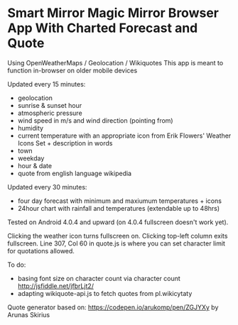 # Smart Mirror Magic Mirror Browser App With Charted Forecast and Quote
Using OpenWeatherMaps / Geolocation / Wikiquotes This app is meant to function in-browser on older mobile devices 

Updated every 15 minutes:

- geolocation
- sunrise & sunset hour
- atmospheric pressure
- wind speed in m/s and wind direction (pointing from)
- humidity
- current temperature with an appropriate icon from Erik Flowers' Weather Icons Set + description in words
- town
- weekday
- hour & date
- quote from english language wikipedia

Updated every 30 minutes:

- four day forecast with minimum and maxiumum temperatures + icons
- 24hour chart with rainfall and temperatures (extendable up to 48hrs)

Tested on Android 4.0.4 and upward (on 4.0.4 fullscreen doesn't work yet).

Clicking the weather icon turns fullscreen on.
Clicking top-left column exits fullscreen.
Line 307, Col 60 in quote.js is where you can set character limit for quotations allowed.


To do:
- basing font size on character count via character count  http://jsfiddle.net/jfbrLjt2/
- adapting wikiquote-api.js to fetch quotes from pl.wikicytaty


Quote generator based on: https://codepen.io/arukomp/pen/ZGJYXy by Arunas Skirius

